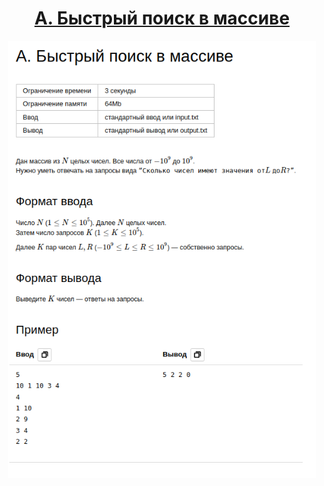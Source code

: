 <h1 align="center">
    <a href='https://contest.yandex.ru/contest/59542/problems/'>
A. Быстрый поиск в массиве
</a>
</h1>


<div align="center">
<img src="./docs/img/task.png" height="700px" /> 
</div>
